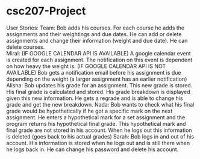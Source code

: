 # csc207-Project

User Stories:
Team:
Bob adds his courses. For each course he adds the assignments and their weightings and due dates. He can add or delete assignments and change their information (weight and due date). He can delete courses.  
Miral:
(IF GOOGLE CALENDAR API IS AVAILABLE) A google calendar event is created for each assignment. The notification on this event is dependent on how heavy the weight is.
(IF GOOGLE CALENDAR API IS NOT AVAILABLE) Bob gets a notification email before his assignment is due depending on the weight (a larger assignment has an earlier notification)
Alisha:
Bob updates his grade for an assignment. This new grade is stored. His final grade is calculated and stored. His grade breakdown is displayed given this new information. He gets a regrade and is able to change his grade and get the new breakdown.
Nada:
Bob wants to check what his final grade would be hypothetically if he got a specific mark on the next assignment. He enters a hypothetical mark for a set assignment and the program returns his hypothetical final grade. This hypothetical mark and final grade are not stored in his account. When he logs out this information is deleted (goes back to his actual grades)
Sarah:
Bob logs in and out of his account. His information is stored when he logs out and is still there when he logs back in. He can change his password and delete his account. 
